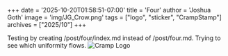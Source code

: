 +++
date = '2025-10-20T01:58:51-07:00'
title = 'Four'
author = 'Joshua Goth'
image = 'img/JG_Crow.png'
tags = ["logo", "sticker", "CrampStamp"]
archives = ["2025/10"]
+++



 
 Testing by creating /post/four/index.md instead of /post/four.md. Trying to see which uniformity flows. ![Cramp Logo](/post/four/cramp.png "super cool")
 
